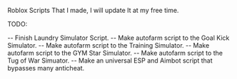 Roblox Scripts That I made, I will update It at my free time.

TODO:

-- Finish Laundry Simulator Script.
-- Make autofarm script to the Goal Kick Simulator.
-- Make autofarm script to the Training Simulator.
-- Make autofarm script to the GYM Star Simulator.
-- Make autofarm script to the Tug of War Simuator.
-- Make an universal ESP and Aimbot script that bypasses many anticheat.
